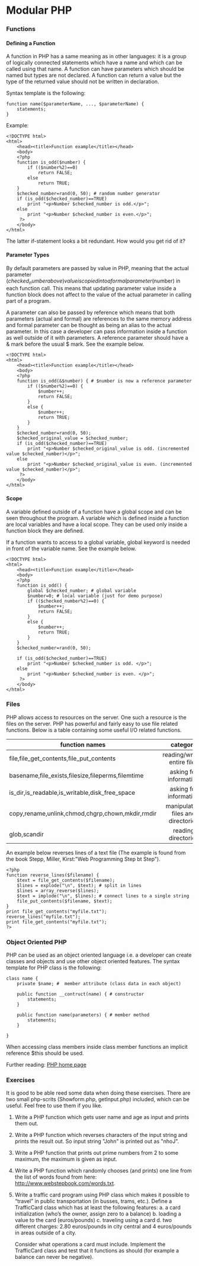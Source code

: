 # Modular PHP
### Functions
#### Defining a Function


A function in PHP has a same meaning as in other languages: it is a group of logically connected statements which have a name and which can
be called using that name. A function can have parameters which should be named but types are not declared. A function can return a value but
the type of the returned value should not be written in declaration.

Syntax template is the following:

```
function name($parameterName, ..., $parameterName) {
    statements;
}
````
Example:

```
<!DOCTYPE html>
<html>
    <head><title>Function example</title></head>
    <body>
    <?php
    function is_odd($number) {
        if (($number%2)==0)
            return FALSE;
        else
            return TRUE;
    }
    $checked_number=rand(0, 50); # random number generator
    if (is_odd($checked_number)==TRUE)
        print "<p>Number $checked_number is odd.</p>";
    else
        print "<p>Number $checked_number is even.</p>";
     ?>
    </body>
</html>
```
The latter if-statement looks a bit redundant. How would you get rid of it?

#### Parameter Types

By default parameters are passed by value in PHP, meaning that the actual parameter ($checked_number above) value is copied into a formal parameter ($number) in each function call.
This means that updating parameter value inside a function block does not affect to the value of the actual parameter in calling part of a program.

A parameter can also be passed by reference which means that both parameters (actual and formal) are references to the same memory address and formal parameter can be thought as being an alias to the actual parameter. In this case a developer can pass information inside a function as well outside of it with parameters.
A reference parameter should have a & mark before the usual $ mark.
See the example below.

```
<!DOCTYPE html>
<html>
    <head><title>Function example</title></head>
    <body>
    <?php
    function is_odd(&$number) { # $number is now a reference parameter
        if (($number%2)==0) {
            $number++;
            return FALSE;
        }
        else {
            $number++;
            return TRUE;
        }
    }
    $checked_number=rand(0, 50);
    $checked_original_value = $checked_number;
    if (is_odd($checked_number)==TRUE)
        print "<p>Number $checked_original_value is odd. (incremented value $checked_number)</p>";
    else
        print "<p>Number $checked_original_value is even. (incremented value $checked_number)</p>";
     ?>
    </body>
</html>
```


#### Scope

A variable defined outside of a function have a global scope and can be seen throughout the program. A variable which is defined inside a function are local 
variables and have a local scope. They can be used only inside a function block they are defined.

If a function wants to access to a global variable, global keyword is needed in front of the variable name. See the example below.

```
<!DOCTYPE html>
<html>
    <head><title>Function example</title></head>
    <body>
    <?php
    function is_odd() {
        global $checked_number; # global variable
        $number=0; # local variable (just for demo purpose)
        if (($checked_number%2)==0) {
            $number++;
            return FALSE;
        }
        else {
            $number++;
            return TRUE;
        }
    }
    $checked_number=rand(0, 50);
    
    if (is_odd($checked_number)==TRUE)
        print "<p>Number $checked_number is odd. </p>";
    else
        print "<p>Number $checked_number is even. </p>";
     ?>
    </body>
</html>
```

### Files

PHP allows access to resources on the server. One such a resource is the files on the server. PHP has powerful and fairly easy to use file related functions.
Below is a table containing some useful I/O related functions.



| function names                                    | category                         | 
| ------------------------------------------------- |:--------------------------------:| 
| file,file_get_contents,file_put_contents          | reading/writing entire files     |
| basename,file_exists,filesize,fileperms,filemtime | asking for information           |
| is_dir,is_readable,is_writable,disk_free_space    | asking for information           |
|copy,rename,unlink,chmod,chgrp,chown,mkdir,rmdir   |manipulating files and directories|
|glob,scandir                                       |reading directories               |

An example below reverses lines of a text file (The example is found from the book Stepp, Miller, Kirst:"Web Programming Step bt Step").

```
<?php
function reverse_lines($filename) {
    $text = file_get_contents($filename);
    $lines = explode("\n", $text); # split in lines
    $lines = array_reverse($lines);
    $text = implode("\n", $lines); # connect lines to a single string
    file_put_contents($filename, $text);
}
print file_get_contents("myfile.txt");
reverse_lines("myfile.txt");
print file_get_contents("myfile.txt");
?>
```


### Object Oriented PHP

PHP can be used as an object oriented language i.e. a developer can create classes and objects and use other object oriented features.
The syntax template for PHP class is the following:

```
class name {
    private $name; #  member attribute (class data in each object)
    
    public function __contruct(name) { # constructor
        statements;
    }

    public function name(parameters) { # member method
        statements;
    }

}
```

When accessing class members inside class member functions an implicit reference $this should be used.

Further reading: [PHP home page][PHP]

[PHP]: http://php.net/manual/en/

### Exercises

It is good to be able reed some data when doing these exercises. There are two small php-scrits (Showform.php, getInput.php) included, which can be useful. Feel free to use them if you like.

1. Write a PHP function which gets user name and age as input and prints them out.
2. Write a PHP function which reverses characters of the input string and prints the result out. So input string "John" is printed out as "nhoJ".
3. Write a PHP function that prints out prime numbers from 2 to some maximum, the maximum is given as input.
4. Write a PHP function which randomly chooses (and prints) one line from the list of words found from here: http://www.webstepbook.com/words.txt.
5. Write a traffic card program using PHP class which makes it possible to “travel” in public transportation (in busses, trams, etc.). Define a TrafficCard class which has at least the following features:
    a.	a card initialization (who’s the owner, assign zero to a balance)
    b.	loading a value to the card (euros/pounds)
    c.	traveling using a card
    d.	two different charges: 2.80 euros/pounds in city central and 4 euros/pounds in areas outside of a city.

    Consider what operations a card must include. Implement the TrafficCard class and test that it functions as should (for example a balance can never be negative).

